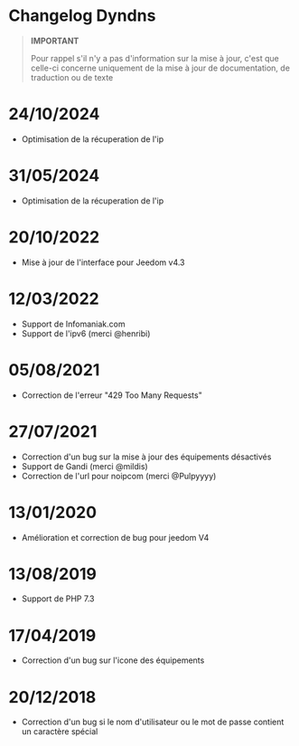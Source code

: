 # Changelog Dyndns

>**IMPORTANT**
>
>Pour rappel s'il n'y a pas d'information sur la mise à jour, c'est que celle-ci concerne uniquement de la mise à jour de documentation, de traduction ou de texte

# 24/10/2024

- Optimisation de la récuperation de l'ip

# 31/05/2024

- Optimisation de la récuperation de l'ip

# 20/10/2022

- Mise à jour de l'interface pour Jeedom v4.3

# 12/03/2022

- Support de Infomaniak.com
- Support de l'ipv6 (merci @henribi)

# 05/08/2021

- Correction de l'erreur "429 Too Many Requests"

# 27/07/2021

- Correction d'un bug sur la mise à jour des équipements désactivés
- Support de Gandi (merci @mildis)
- Correction de l'url pour noipcom (merci @Pulpyyyy)

# 13/01/2020

- Amélioration et correction de bug pour jeedom V4

# 13/08/2019

- Support de PHP 7.3

# 17/04/2019

- Correction d'un bug sur l'icone des équipements

# 20/12/2018

- Correction d'un bug si le nom d'utilisateur ou le mot de passe contient un caractère spécial
